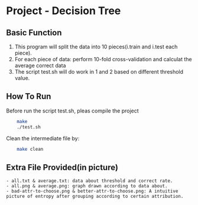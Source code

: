 Project - Decision Tree
==============================


 Basic Function
--------------------

 1. This program will split the data into 10 pieces(i.train and i.test each piece).
 2. For each piece of data:
        perform 10-fold cross-validation and calculat the average correct data
 3. The script test.sh will do work in 1 and 2 based on different threshold value.


 How To Run
---------------------

 Before run the script test.sh, pleas compile the project

```sh
    make
    ./test.sh
```
 
 Clean the intermediate file by:
    
```sh
    make clean
```


 Extra File Provided(in picture)
----------------------
    - all.txt & average.txt: data about threshold and correct rate.
    - all.png & average.png: graph drawn according to data about.
    - bad-attr-to-choose.png & better-attr-to-choose.png: A intuitive picture of entropy after grouping according to certain attribution.
    
